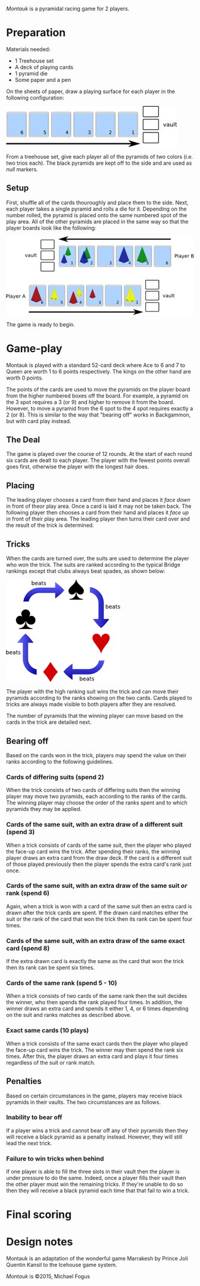 *Montauk* is a pyramidal racing game for 2 players.

Preparation
===========

Materials needed:

 * 1 Treehouse set
 * A deck of playing cards
 * 1 pyramid die
 * Some paper and a pen

On the sheets of paper, draw a playing surface for each player in the following configuration:

![playerboard](https://raw.githubusercontent.com/fogus/spiel/master/pyramidenspiel/montauk/graphics/play-area.png)

From a treehouse set, give each player all of the pyramids of two colors (i.e. two trios each).  The black pyramids are kept off to the side and are used as *null* markers.

Setup
-----

First, shuffle all of the cards thouroughly and place them to the side.  Next, each player takes a single pyramid and rolls a die for it.  Depending on the number rolled, the pyramid is placed onto the same numbered spot of the play area.  All of the other pyramids are placed in the same way so that the player boards look like the following:

![playerboard-pop](https://raw.githubusercontent.com/fogus/spiel/master/pyramidenspiel/montauk/graphics/play-area-populated.png)

The game is ready to begin.

Game-play
=========

Montauk is played with a standard 52-card deck where Ace to 6 and 7 to Queen are worth 1 to 6 points respectively.  The kings on the other hand are worth 0 points.

The points of the cards are used to move the pyramids on the player board from the higher numbered boxes off the board.  For example, a pyramid on the 3 spot requires a 3 (or 9) and higher to remove it from the board.  However, to move a pyramid from the 6 spot to the 4 spot requires exactly a 2 (or 8).  This is similar to the way that "bearing off" works in Backgammon, but with card play instead.

The Deal
--------

The game is played over the course of 12 rounds.  At the start of each round six cards are dealt to each player.  The player with the fewest points overall goes first, otherwise the player with the longest hair does.

Placing
-------

The leading player chooses a card from their hand and places it *face down* in front of theor play area.  Once a card is laid it may not be taken back.  The following player then chooses a card from their hand and places it *face up* in front of their play area.  The leading player then turns their card over and the result of the trick is determined.

Tricks
------

When the cards are turned over, the suits are used to determine the player who won the trick.  The suits are ranked according to the typical Bridge rankings except that clubs always beat spades, as shown below:

![suit ranks](https://raw.githubusercontent.com/fogus/spiel/master/pyramidenspiel/montauk/graphics/suit-ranks.png)

The player with the high ranking suit wins the trick and can move their pyramids according to the ranks showing on the two cards.  Cards played to tricks are always made visible to both players after they are resolved.

The number of pyramids that the winning player can move based on the cards in the trick are detailed next.

Bearing off
-----------

Based on the cards won in the trick, players may spend the value on their ranks according to the following guidelines.

### Cards of differing suits (spend 2)

When the trick consists of two cards of differing suits then the winning player may move two pyramids, each according to the ranks of the cards.  The winning player may choose the order of the ranks spent and to which pyramids they may be applied.

### Cards of the same suit, with an extra draw of a different suit (spend 3)

When a trick consists of cards of the same suit, then the player who played the face-up card wins the trick.  After spending their ranks, the winning player draws an extra card from the draw deck.  If the card is a different suit of those played previously then the player spends the extra card's rank just once.

### Cards of the same suit, with an extra draw of the same suit *or* rank (spend 6)

Again, when a trick is won with a card of the same suit then an extra card is drawn after the trick cards are spent.  If the drawn card matches either the suit or the rank of the card that won the trick then its rank can be spent four times.

### Cards of the same suit, with an extra draw of the same exact card (spend 8)

If the extra drawn card is exactly the same as the card that won the trick then its rank can be spent six times.

### Cards of the same rank (spend 5 - 10)

When a trick consists of two cards of the same rank then the suit decides the winner, who then spends the rank played four times.  In addition, the winner draws an extra card and spends it either 1, 4, or 6 times depending on the suit and ranks matches as described above.

### Exact same cards (10 plays)

When a trick consists of the same exact cards then the player who played the face-up card wins the trick.  The winner may then spend the rank six times.  After this, the player draws an extra card and plays it four times regardless of the suit or rank match.

Penalties
---------

Based on certain circumstances in the game, players may receive black pyramids in their vaults.  The two circumstances are as follows.

### Inability to bear off

If a player wins a trick and cannot bear off any of their pyramids then they will receive a black pyramid as a penalty instead.  However, they will still lead the next trick.

### Failure to win tricks when behind

If one player is able to fill the three slots in their vault then the player is under pressure to do the same.  Indeed, once a player fills their vault then the other player must win the remaining tricks.  If they're unable to do so then they will receive a black pyramid each time that that fail to win a trick.

Final scoring
=============


Design notes
============

Montauk is an adaptation of the wonderful game Marrakesh by Prince Joli Quentin Kansil to the Icehouse game system.


*Montauk* is &copy;2015, Michael Fogus

